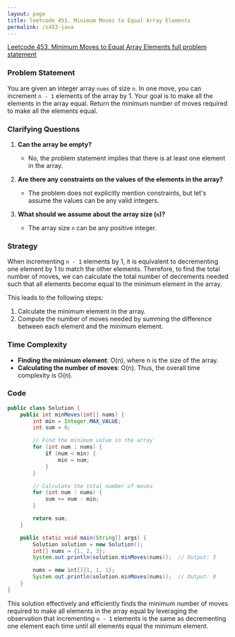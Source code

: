 ```yaml
---
layout: page
title: leetcode 453. Minimum Moves to Equal Array Elements
permalink: /s453-java
---
```

[Leetcode 453. Minimum Moves to Equal Array Elements full problem statement](https://algoadvance.github.io/algoadvance/l453)
### Problem Statement

You are given an integer array `nums` of size `n`. In one move, you can increment `n - 1` elements of the array by 1. Your goal is to make all the elements in the array equal. Return the minimum number of moves required to make all the elements equal.

### Clarifying Questions

1. **Can the array be empty?**
   - No, the problem statement implies that there is at least one element in the array.

2. **Are there any constraints on the values of the elements in the array?**
   - The problem does not explicitly mention constraints, but let's assume the values can be any valid integers.

3. **What should we assume about the array size (`n`)?**
   - The array size `n` can be any positive integer.

### Strategy

When incrementing `n - 1` elements by 1, it is equivalent to decrementing one element by 1 to match the other elements. Therefore, to find the total number of moves, we can calculate the total number of decrements needed such that all elements become equal to the minimum element in the array.

This leads to the following steps:
1. Calculate the minimum element in the array.
2. Compute the number of moves needed by summing the difference between each element and the minimum element.

### Time Complexity

- **Finding the minimum element**: O(n), where n is the size of the array.
- **Calculating the number of moves**: O(n).
Thus, the overall time complexity is O(n).

### Code

```java
public class Solution {
    public int minMoves(int[] nums) {
        int min = Integer.MAX_VALUE;
        int sum = 0;

        // Find the minimum value in the array
        for (int num : nums) {
            if (num < min) {
                min = num;
            }
        }

        // Calculate the total number of moves
        for (int num : nums) {
            sum += num - min;
        }

        return sum;
    }

    public static void main(String[] args) {
        Solution solution = new Solution();
        int[] nums = {1, 2, 3};
        System.out.println(solution.minMoves(nums));  // Output: 3

        nums = new int[]{1, 1, 1};
        System.out.println(solution.minMoves(nums));  // Output: 0
    }
}
```

This solution effectively and efficiently finds the minimum number of moves required to make all elements in the array equal by leveraging the observation that incrementing `n - 1` elements is the same as decrementing one element each time until all elements equal the minimum element.